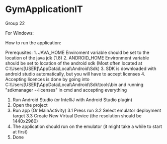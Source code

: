 # GymApplicationIT

Group 22

For Windows:

How to run the application:

Prerequsites: 1. JAVA_HOME Enviroment variable should be set to the location of the java jdk (1.8)
              2. ANDROID_HOME Environment variable should be set to location of the android sdk
                 (Most often located at C:\Users\[USER]\AppData\Local\Android\Sdk)
              3. SDK is downloaded with android studio automatically, but you will have to accept licenses
              4. Accepting licences is done by going into C:\Users\[USER]\AppData\Local\Android\Sdk\tools\bin
                 and running "sdkmanager --licenses" in cmd and accepting everything

  1.  Run Android Studio (or IntelliJ with Android Studio plugin)
  2.  Open the project
  3.  Run app (Or MainActivity)
    3.1 Press run
    3.2 Select emulator deployment target
    3.3 Create New Virtual Device (the resolution should be 1440x2960)
  4.  The application should run on the emulator (it might take a while to start at first)
  5.  Done
